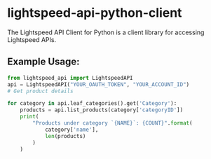 # lightspeed-api-python-client

The Lightspeed API Client for Python is a client library for accessing Lightspeed APIs.

## Example Usage:

```python
from lightspeed_api import LightspeedAPI
api = LightspeedAPI("YOUR_OAUTH_TOKEN", "YOUR_ACCOUNT_ID")
# Get product details

for category in api.leaf_categories().get('Category'):
    products = api.list_products(category['categoryID'])
    print(
        "Products under category `{NAME}`: {COUNT}".format(
            category['name'],
            len(products)
        )
    )
```


